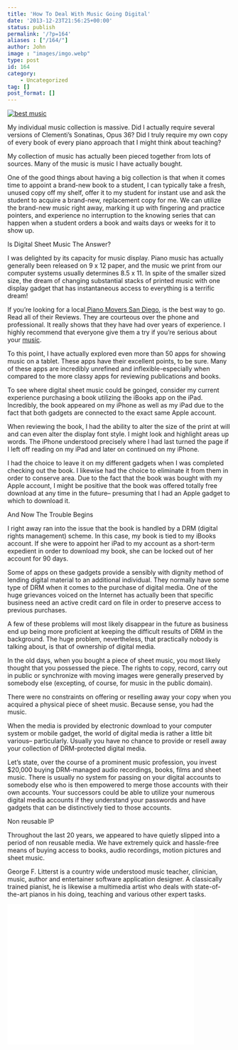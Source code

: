 ```yaml
---
title: 'How To Deal With Music Going Digital'
date: '2013-12-23T21:56:25+00:00'
status: publish
permalink: '/?p=164'
aliases : ["/164/"]
author: John
image : "images/imgo.webp"
type: post
id: 164
category:
    - Uncategorized
tag: []
post_format: []
---
```

[![best music](http://www.progressiveavenues.org/wp-content/uploads/2013/12/best-music-300x185.png)](http://www.pianomoverssandiego.org)

My individual music collection is massive. Did I actually require several versions of Clementi’s Sonatinas, Opus 36? Did I truly require my own copy of every book of every piano approach that I might think about teaching?

My collection of music has actually been pieced together from lots of sources. Many of the music is music I have actually bought.

One of the good things about having a big collection is that when it comes time to appoint a brand-new book to a student, I can typically take a fresh, unused copy off my shelf, offer it to my student for instant use and ask the student to acquire a brand-new, replacement copy for me. We can utilize the brand-new music right away, marking it up with fingering and practice pointers, and experience no interruption to the knowing series that can happen when a student orders a book and waits days or weeks for it to show up.

Is Digital Sheet Music The Answer?

I was delighted by its capacity for music display. Piano music has actually generally been released on 9 x 12 paper, and the music we print from our computer systems usually determines 8.5 x 11. In spite of the smaller sized size, the dream of changing substantial stacks of printed music with one display gadget that has instantaneous access to everything is a terrific dream!

If you’re looking for a local[ Piano Movers San Diego](http://www.pianomoverssandiego.org "San Diego Piano Movers"), is the best way to go. Read all of their Reviews. They are courteous over the phone and professional. It really shows that they have had over years of experience. I highly recommend that everyone give them a try if you’re serious about your [music](http://en.wikipedia.org/wiki/Music).

To this point, I have actually explored even more than 50 apps for showing music on a tablet. These apps have their excellent points, to be sure. Many of these apps are incredibly unrefined and inflexible-especially when compared to the more classy apps for reviewing publications and books.

To see where digital sheet music could be goinged, consider my current experience purchasing a book utilizing the iBooks app on the iPad. Incredibly, the book appeared on my iPhone as well as my iPad due to the fact that both gadgets are connected to the exact same Apple account.

When reviewing the book, I had the ability to alter the size of the print at will and can even alter the display font style. I might look and highlight areas up words. The iPhone understood precisely where I had last turned the page if I left off reading on my iPad and later on continued on my iPhone.

I had the choice to leave it on my different gadgets when I was completed checking out the book. I likewise had the choice to eliminate it from them in order to conserve area. Due to the fact that the book was bought with my Apple account, I might be positive that the book was offered totally free download at any time in the future– presuming that I had an Apple gadget to which to download it.

And Now The Trouble Begins

I right away ran into the issue that the book is handled by a DRM (digital rights management) scheme. In this case, my book is tied to my iBooks account. If she were to appoint her iPad to my account as a short-term expedient in order to download my book, she can be locked out of her account for 90 days.

Some of apps on these gadgets provide a sensibly with dignity method of lending digital material to an additional individual. They normally have some type of DRM when it comes to the purchase of digital media. One of the huge grievances voiced on the Internet has actually been that specific business need an active credit card on file in order to preserve access to previous purchases.

A few of these problems will most likely disappear in the future as business end up being more proficient at keeping the difficult results of DRM in the background. The huge problem, nevertheless, that practically nobody is talking about, is that of ownership of digital media.

In the old days, when you bought a piece of sheet music, you most likely thought that you possessed the piece. The rights to copy, record, carry out in public or synchronize with moving images were generally preserved by somebody else (excepting, of course, for music in the public domain).

There were no constraints on offering or reselling away your copy when you acquired a physical piece of sheet music. Because sense, you had the music.

When the media is provided by electronic download to your computer system or mobile gadget, the world of digital media is rather a little bit various– particularly. Usually you have no chance to provide or resell away your collection of DRM-protected digital media.

Let’s state, over the course of a prominent music profession, you invest $20,000 buying DRM-managed audio recordings, books, films and sheet music. There is usually no system for passing on your digital accounts to somebody else who is then empowered to merge those accounts with their own accounts. Your successors could be able to utilize your numerous digital media accounts if they understand your passwords and have gadgets that can be distinctively tied to those accounts.

Non reusable IP

Throughout the last 20 years, we appeared to have quietly slipped into a period of non reusable media. We have extremely quick and hassle-free means of buying access to books, audio recordings, motion pictures and sheet music.

George F. Litterst is a country wide understood music teacher, clinician, music, author and entertainer software application designer. A classically trained pianist, he is likewise a multimedia artist who deals with state-of-the-art pianos in his doing, teaching and various other expert tasks.  
<iframe allowfullscreen="" frameborder="0" height="315" src="//www.youtube.com/embed/byYLarxtnDw?rel=0" width="420"></iframe>